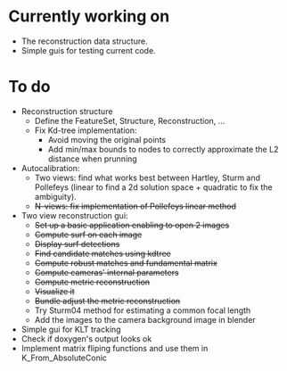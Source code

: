 # Currently working on #
  * The reconstruction data structure.
  * Simple guis for testing current code.


# To do #

  * Reconstruction structure
    * Define the FeatureSet, Structure, Reconstruction, ...
    * Fix Kd-tree implementation:
      * Avoid moving the original points
      * Add min/max bounds to nodes to correctly approximate the L2 distance when prunning
  * Autocalibration:
    * Two views: find what works best between Hartley, Sturm and Pollefeys (linear to find a 2d solution space + quadratic to fix the ambiguity).
    * ~~N-views: fix implementation of Pollefeys linear method~~
  * Two view reconstruction gui:
    * ~~Set up a basic application enabling to open 2 images~~
    * ~~Compute surf on each image~~
    * ~~Display surf detections~~
    * ~~Find candidate matches using kdtree~~
    * ~~Compute robust matches and fundamental matrix~~
    * ~~Compute cameras' internal parameters~~
    * ~~Compute metric reconstruction~~
    * ~~Visualize it~~
    * ~~Bundle adjust the metric reconstruction~~
    * Try Sturm04 method for estimating a common focal length
    * Add the images to the camera background image in blender
  * Simple gui for KLT tracking
  * Check if doxygen's output looks ok
  * Implement matrix fliping functions and use them in K\_From\_AbsoluteConic